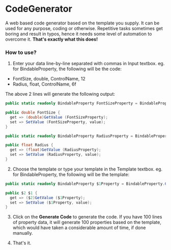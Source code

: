 # CodeGenerator
A web based code generator based on the template you supply. It can be used for any purpose, coding or otherwise.  Repetitive tasks sometimes get boring and result in typos, hence it needs some level of automation to overcome it. **That's exactly what this does!**


### How to use?
1. Enter your data line-by-line separated with commas in Input textbox. eg. for BindableProperty, the following will be the code:
- FontSize, double, ControlName, 12
- Radius, float, ControlName, 6f

The above 2 lines will generate the following output:
```C#
public static readonly BindableProperty FontSizeProperty = BindableProperty.Create ("FontSize", typeof(double), typeof(ControlName), 12);

public double FontSize {
  get => (double)GetValue (FontSizeProperty);
  set => SetValue (FontSizeProperty, value);
}

public static readonly BindableProperty RadiusProperty = BindableProperty.Create ("Radius", typeof(float), typeof(ControlName), 6f);

public float Radius {
  get => (float)GetValue (RadiusProperty);
  set => SetValue (RadiusProperty, value);
}
```

2. Choose the template or type your template in the Template textbox. eg. for BindableProperty, the following will be the template:
```C#
public static readonly BindableProperty $1Property = BindableProperty.Create ("$1", typeof($2), typeof($3), $4);

public $2 $1 {
  get => ($2)GetValue ($1Property);
  set => SetValue ($1Property, value);
}
```

3. Click on the **Generate Code** to generate the code. If you have 100 lines of property data, it will generate 100 properties based on the template, which would have taken a considerable amount of time, if done manually.

4. That's it.
